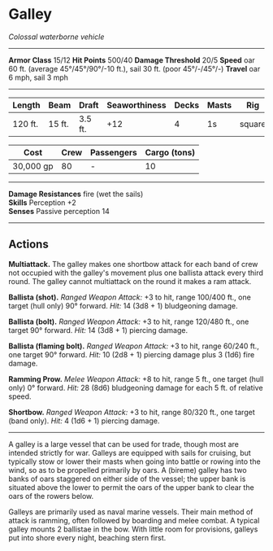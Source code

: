 # Galley

_Colossal waterborne vehicle_

---

**Armor Class** 15/12
**Hit Points** 500/40
**Damage Threshold** 20/5
**Speed** oar 60 ft. (average 45°/45°/90°/-10 ft.), sail 30 ft. (poor 45°/-/45°/-)
**Travel** oar 6 mph, sail 3 mph

--- 

|  Length  |  Beam  |  Draft  | Seaworthiness | Decks | Masts |      Rig     |
| -------- | ------ | ------- | ------------- | ----- | ----- | ------------ |
|  120 ft. | 15 ft. | 3.5 ft. |           +12 |     4 |    1s | square       |

|    Cost   | Crew | Passengers | Cargo (tons) |
| --------- | ---- | ---------- | ------------ |
| 30,000 gp |   80 |          - |           10 |

---

**Damage Resistances** fire (wet the sails)  
**Skills** Perception +2  
**Senses** Passive perception 14

---

## Actions

**Multiattack.** The galley makes one shortbow attack for each band of crew not occupied with the galley's movement plus one ballista attack every third round. The galley cannot multiattack on the round it makes a ram attack. 

**Ballista (shot).** _Ranged Weapon Attack:_ +3 to hit, range 100/400 ft., one target (hull only) 90° forward. _Hit:_ 14 (3d8 + 1) bludgeoning damage.

**Ballista (bolt).** _Ranged Weapon Attack:_ +3 to hit, range 120/480 ft., one target 90° forward. _Hit:_ 14 (3d8 + 1) piercing damage.

**Ballista (flaming bolt).** _Ranged Weapon Attack:_ +3 to hit, range 60/240 ft., one target 90° forward. _Hit:_ 10 (2d8 + 1) piercing damage plus 3 (1d6) fire damage.

**Ramming Prow.** _Melee Weapon Attack:_ +8 to hit, range 5 ft., one target (hull only) 0° forward. _Hit:_ 28 (8d6) bludgeoning damage for each 5 ft. of relative speed.

**Shortbow.** _Ranged Weapon Attack:_ +3 to hit, range 80/320 ft., one target (band only). _Hit:_ 4 (1d6 + 1) piercing damage.

---

A galley is a large vessel that can be used for trade, though most are intended strictly for war. Galleys are equipped with sails for cruising, but typically stow or lower their masts when going into battle or rowing into the wind, so as to be propelled primarily by oars. A (bireme) galley has two banks of oars staggered on either side of the vessel; the upper bank is situated above the lower to permit the oars of the upper bank to clear the oars of the rowers below.

Galleys are primarily used as naval marine vessels. Their main method of attack is ramming, often followed by boarding and melee combat. A typical galley mounts 2 ballistae in the bow. With little room for provisions, galleys put into shore every night, beaching stern first.